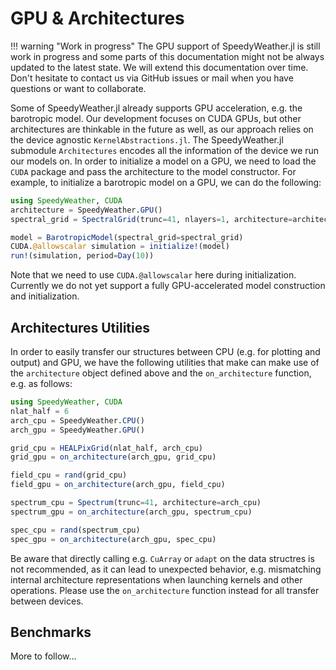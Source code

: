 # GPU & Architectures

!!! warning "Work in progress"
    The GPU support of SpeedyWeather.jl is still work in progress and some parts of this documentation might not be always updated to the latest state. We will extend this documentation over time. Don't hesitate to contact us via GitHub issues or mail when you have questions or want to collaborate.

Some of SpeedyWeather.jl already supports GPU acceleration, e.g. the barotropic model. Our development focuses on CUDA GPUs, but other architectures are thinkable in the future as well, as our approach relies on the device agnostic `KernelAbstractions.jl`. The SpeedyWeather.jl submodule `Architectures` encodes all the information of the device we run our models on. In order to initialize a model on a GPU, we need to load the `CUDA` package and pass the architecture to the model constructor. For example, to initialize a barotropic model on a GPU, we can do the following:  

```julia
using SpeedyWeather, CUDA 
architecture = SpeedyWeather.GPU()
spectral_grid = SpectralGrid(trunc=41, nlayers=1, architecture=architecture)           

model = BarotropicModel(spectral_grid=spectral_grid)
CUDA.@allowscalar simulation = initialize!(model)
run!(simulation, period=Day(10))
```

Note that we need to use `CUDA.@allowscalar` here during initialization. Currently we do not yet support a fully GPU-accelerated model construction and initialization.

## Architectures Utilities 

In order to easily transfer our structures between CPU (e.g. for plotting and output) and GPU, we have the following utilities that make can make use of the `architecture` object defined above and the `on_architecture` function, e.g. as follows: 

```julia
using SpeedyWeather, CUDA 
nlat_half = 6
arch_cpu = SpeedyWeather.CPU()
arch_gpu = SpeedyWeather.GPU()

grid_cpu = HEALPixGrid(nlat_half, arch_cpu)
grid_gpu = on_architecture(arch_gpu, grid_cpu)

field_cpu = rand(grid_cpu)
field_gpu = on_architecture(arch_gpu, field_cpu)

spectrum_cpu = Spectrum(trunc=41, architecture=arch_cpu)
spectrum_gpu = on_architecture(arch_gpu, spectrum_cpu)

spec_cpu = rand(spectrum_cpu)
spec_gpu = on_architecture(arch_gpu, spec_cpu)
```

Be aware that directly calling e.g. `CuArray` or `adapt` on the data structres is not recommended, as it can lead to unexpected behavior, e.g. mismatching internal architecture representations when launching kernels and other operations. Please use the `on_architecture` function instead for all transfer between devices. 

## Benchmarks 

More to follow...
